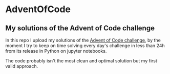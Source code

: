 # AdventOfCode
## My solutions of the Advent of Code challenge 

In this repo I upload my solutions of the [Advent of Code challenge](https://adventofcode.com), by the moment I try to keep on time solving every day's challenge in less than 24h from its release in Python on jupyter notebooks.

The code probably isn't the most clean and optimal solution but my first valid approach.
